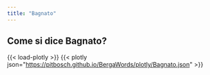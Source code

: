 ```yaml
---
title: "Bagnato"
---
```


## Come si dice Bagnato?

{{< load-plotly >}}
{{< plotly json="https://pitbosch.github.io/BergaWords/plotly/Bagnato.json" >}}